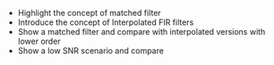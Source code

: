 - Highlight the concept of matched filter
- Introduce the concept of Interpolated FIR filters
- Show a matched filter and compare with interpolated versions with lower order
- Show a low SNR scenario and compare